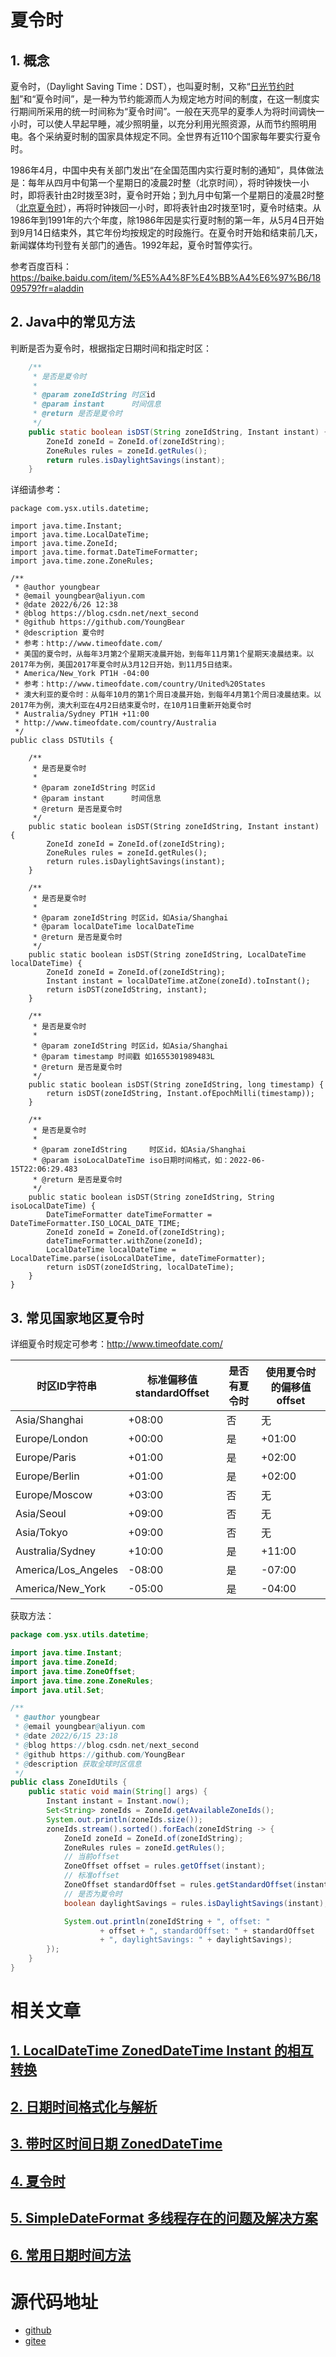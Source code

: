 # 夏令时



## 1. 概念

夏令时，（Daylight Saving Time：DST），也叫夏时制，又称“[日光节约时制](https://baike.baidu.com/item/日光节约时制/10349737)”和“夏令时间”，是一种为节约能源而人为规定地方时间的制度，在这一制度实行期间所采用的统一时间称为“夏令时间”。一般在天亮早的夏季人为将时间调快一小时，可以使人早起早睡，减少照明量，以充分利用光照资源，从而节约照明用电。各个采纳夏时制的国家具体规定不同。全世界有近110个国家每年要实行夏令时。

1986年4月，中国中央有关部门发出“在全国范围内实行夏时制的通知”，具体做法是：每年从四月中旬第一个星期日的凌晨2时整（北京时间），将时钟拨快一小时，即将表针由2时拨至3时，夏令时开始；到九月中旬第一个星期日的凌晨2时整（[北京夏令时](https://baike.baidu.com/item/北京夏令时/1882131)），再将时钟拨回一小时，即将表针由2时拨至1时，夏令时结束。从1986年到1991年的六个年度，除1986年因是实行夏时制的第一年，从5月4日开始到9月14日结束外，其它年份均按规定的时段施行。在夏令时开始和结束前几天，新闻媒体均刊登有关部门的通告。1992年起，夏令时暂停实行。

参考百度百科：https://baike.baidu.com/item/%E5%A4%8F%E4%BB%A4%E6%97%B6/1809579?fr=aladdin

## 2. Java中的常见方法



判断是否为夏令时，根据指定日期时间和指定时区：

```java
    /**
     * 是否是夏令时
     *
     * @param zoneIdString 时区id
     * @param instant      时间信息
     * @return 是否是夏令时
     */
    public static boolean isDST(String zoneIdString, Instant instant) {
        ZoneId zoneId = ZoneId.of(zoneIdString);
        ZoneRules rules = zoneId.getRules();
        return rules.isDaylightSavings(instant);
    }
```



详细请参考：

```
package com.ysx.utils.datetime;

import java.time.Instant;
import java.time.LocalDateTime;
import java.time.ZoneId;
import java.time.format.DateTimeFormatter;
import java.time.zone.ZoneRules;

/**
 * @author youngbear
 * @email youngbear@aliyun.com
 * @date 2022/6/26 12:38
 * @blog https://blog.csdn.net/next_second
 * @github https://github.com/YoungBear
 * @description 夏令时
 * 参考：http://www.timeofdate.com/
 * 美国的夏令时，从每年3月第2个星期天凌晨开始，到每年11月第1个星期天凌晨结束。以2017年为例，美国2017年夏令时从3月12日开始，到11月5日结束。
 * America/New_York PT1H -04:00
 * 参考：http://www.timeofdate.com/country/United%20States
 * 澳大利亚的夏令时：从每年10月的第1个周日凌晨开始，到每年4月第1个周日凌晨结束。以2017年为例，澳大利亚在4月2日结束夏令时，在10月1日重新开始夏令时
 * Australia/Sydney PT1H +11:00
 * http://www.timeofdate.com/country/Australia
 */
public class DSTUtils {

    /**
     * 是否是夏令时
     *
     * @param zoneIdString 时区id
     * @param instant      时间信息
     * @return 是否是夏令时
     */
    public static boolean isDST(String zoneIdString, Instant instant) {
        ZoneId zoneId = ZoneId.of(zoneIdString);
        ZoneRules rules = zoneId.getRules();
        return rules.isDaylightSavings(instant);
    }

    /**
     * 是否是夏令时
     *
     * @param zoneIdString 时区id，如Asia/Shanghai
     * @param localDateTime localDateTime
     * @return 是否是夏令时
     */
    public static boolean isDST(String zoneIdString, LocalDateTime localDateTime) {
        ZoneId zoneId = ZoneId.of(zoneIdString);
        Instant instant = localDateTime.atZone(zoneId).toInstant();
        return isDST(zoneIdString, instant);
    }

    /**
     * 是否是夏令时
     *
     * @param zoneIdString 时区id，如Asia/Shanghai
     * @param timestamp 时间戳 如1655301989483L
     * @return 是否是夏令时
     */
    public static boolean isDST(String zoneIdString, long timestamp) {
        return isDST(zoneIdString, Instant.ofEpochMilli(timestamp));
    }

    /**
     * 是否是夏令时
     *
     * @param zoneIdString     时区id，如Asia/Shanghai
     * @param isoLocalDateTime iso日期时间格式，如：2022-06-15T22:06:29.483
     * @return 是否是夏令时
     */
    public static boolean isDST(String zoneIdString, String isoLocalDateTime) {
        DateTimeFormatter dateTimeFormatter = DateTimeFormatter.ISO_LOCAL_DATE_TIME;
        ZoneId zoneId = ZoneId.of(zoneIdString);
        dateTimeFormatter.withZone(zoneId);
        LocalDateTime localDateTime = LocalDateTime.parse(isoLocalDateTime, dateTimeFormatter);
        return isDST(zoneIdString, localDateTime);
    }
}

```







## 3. 常见国家地区夏令时

详细夏令时规定可参考：http://www.timeofdate.com/



| 时区ID字符串        | 标准偏移值standardOffset | 是否有夏令时 | 使用夏令时的偏移值offset |
| ------------------- |---------------------| ------------ | ------------------------ |
| Asia/Shanghai       | +08:00              | 否           | 无                       |
| Europe/London       | +00:00              | 是           | +01:00     |
| Europe/Paris        | +01:00              | 是           | +02:00                   |
| Europe/Berlin       | +01:00              | 是           | +02:00                   |
| Europe/Moscow       | +03:00              | 否           | 无                       |
| Asia/Seoul          | +09:00              | 否           | 无                       |
| Asia/Tokyo          | +09:00              | 否           | 无                       |
| Australia/Sydney    | +10:00              | 是           | +11:00                   |
| America/Los_Angeles | -08:00              | 是           | -07:00                   |
| America/New_York    | -05:00              | 是           | -04:00                   |

获取方法：

```java
package com.ysx.utils.datetime;

import java.time.Instant;
import java.time.ZoneId;
import java.time.ZoneOffset;
import java.time.zone.ZoneRules;
import java.util.Set;

/**
 * @author youngbear
 * @email youngbear@aliyun.com
 * @date 2022/6/15 23:18
 * @blog https://blog.csdn.net/next_second
 * @github https://github.com/YoungBear
 * @description 获取全球时区信息
 */
public class ZoneIdUtils {
    public static void main(String[] args) {
        Instant instant = Instant.now();
        Set<String> zoneIds = ZoneId.getAvailableZoneIds();
        System.out.println(zoneIds.size());
        zoneIds.stream().sorted().forEach(zoneIdString -> {
            ZoneId zoneId = ZoneId.of(zoneIdString);
            ZoneRules rules = zoneId.getRules();
            // 当前offset
            ZoneOffset offset = rules.getOffset(instant);
            // 标准offset
            ZoneOffset standardOffset = rules.getStandardOffset(instant);
            // 是否为夏令时
            boolean daylightSavings = rules.isDaylightSavings(instant);

            System.out.println(zoneIdString + ", offset: "
                    + offset + ", standardOffset: " + standardOffset
                    + ", daylightSavings: " + daylightSavings);
        });
    }
}

```







# 相关文章

## [1. LocalDateTime ZonedDateTime Instant 的相互转换](https://github.com/YoungBear/JavaUtils/blob/master/mdfiles/datetime/ConvertUtils.md)

## [2. 日期时间格式化与解析](https://github.com/YoungBear/JavaUtils/blob/master/mdfiles/datetime/FormatterUtils.md)

## [3. 带时区时间日期 ZonedDateTime](https://github.com/YoungBear/JavaUtils/blob/master/mdfiles/datetime/ZonedDateTimeUtils.md)

## [4. 夏令时](https://github.com/YoungBear/JavaUtils/blob/master/mdfiles/datetime/dst.md)

## [5. SimpleDateFormat 多线程存在的问题及解决方案](https://github.com/YoungBear/JavaUtils/blob/master/mdfiles/datetime/SimpleDateFormat.md)

## [6. 常用日期时间方法](https://github.com/YoungBear/JavaUtils/blob/master/mdfiles/datetime/CommonMethod.md)



# 源代码地址

- [github](https://github.com/YoungBear/JavaUtils)
- [gitee](https://gitee.com/YoungBear2023/JavaUtils)
